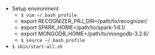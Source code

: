 - Setup environment
    - `$ vim ~/.bash_profile`
    - export RECOGNIZER_PRJ_DIR=/path/to/recognizer/
    - export SPARK_HOME=/path/to/spark-1.6.1/
    - export MONGODB_HOME=/path/to/mongodb-3.2.6/
    - `$ source ~/.bash_profile`
- `$ sbin/start-all.sh`
